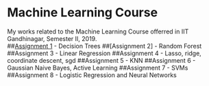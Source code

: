 # Machine Learning Course
My works related to the Machine Learning Course offerred in IIT Gandhinagar, Semester II, 2019.<br>
##[Assignment 1](https://github.com/shv07/MachineLearning/tree/master/Assignments/Assignment_1) - Decision Trees
##[Assignment 2] - Random Forest
##Assignment 3 - Linear Regression
##Assignment 4 - Lasso, ridge, coordinate descent, sgd
##Assignment 5 - KNN
##Assignment 6 - Gaussian Naive Bayes, Active Learning
##Assignment 7 - SVMs
##Assignment 8 - Logistic Regression and Neural Networks
